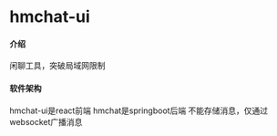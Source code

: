 # hmchat-ui

#### 介绍
闲聊工具，突破局域网限制

#### 软件架构
hmchat-ui是react前端
hmchat是springboot后端
不能存储消息，仅通过websocket广播消息
